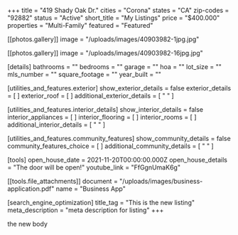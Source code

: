+++
title = "419 Shady Oak Dr."
cities = "Corona"
states = "CA"
zip-codes = "92882"
status = "Active"
short_title = "My Listings"
price = "$400.000"
properties = "Multi-Family"
featured = "Featured"

[[photos.gallery]]
image = "/uploads/images/40903982-1jpg.jpg"

[[photos.gallery]]
image = "/uploads/images/40903982-16jpg.jpg"

[details]
bathrooms = ""
bedrooms = ""
garage = ""
hoa = ""
lot_size = ""
mls_number = ""
square_footage = ""
year_built = ""

[utilities_and_features.exterior]
show_exterior_details = false
exterior_details = [ ]
exterior_roof = [ ]
additional_exterior_details = [ " " ]

[utilities_and_features.interior_details]
show_interior_details = false
interior_appliances = [ ]
interior_flooring = [ ]
interior_rooms = [ ]
additional_interior_details = [ " " ]

[utilities_and_features.community_features]
show_community_details = false
community_features_choice = [ ]
additional_community_details = [ " " ]

[tools]
open_house_date = 2021-11-20T00:00:00.000Z
open_house_details = "The door will be open!"
youtube_link = "FfGgnUmaK6g"

  [[tools.file_attachments]]
  document = "/uploads/images/business-application.pdf"
  name = "Business App"

[search_engine_optimization]
title_tag = "This is the new listing"
meta_description = "meta description for listing"
+++

the new body
